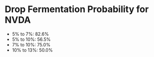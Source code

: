 # Drop Fermentation Probability for NVDA

- 5% to 7%: 82.6%
- 5% to 10%: 56.5%
- 7% to 10%: 75.0%
- 10% to 13%: 50.0%
